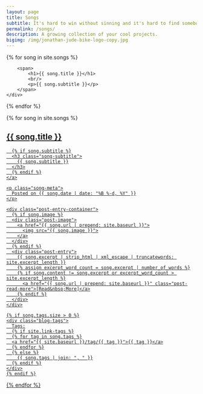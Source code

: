 ```yaml
---
layout: page
title: Songs
subtitle: It's hard to win without sinning and it's hard to find somebody to <sup>TT</sup>love…
permalink: /songs/
description: A growing collection of your cool projects.
bigimg: /img/jonathan-jude-bike-logo-copy.jpg
---
```


{% for song in site.songs %}
<div>
    <div>

        <span>
            <h1>{{ song.title }}</h1>
            <br/>
            <p>{{ song.subtitle }}</p>
        </span>
    </div>
</div>

{% endfor %}

<div class="songs-list">
  {% for song in site.songs %}
  <article class="post-preview">
    <a href="{{ song.url | prepend: site.baseurl }}">
	  <h2 class="song-title">{{ song.title }}</h2>

	  {% if song.subtitle %}
	  <h3 class="song-subtitle">
	    {{ song.subtitle }}
	  </h3>
	  {% endif %}
    </a>

    <p class="song-meta">
      Posted on {{ song.date | date: "%B %-d, %Y" }}
    </p>

    <div class="post-entry-container">
      {% if song.image %}
      <div class="post-image">
        <a href="{{ song.url | prepend: site.baseurl }}">
          <img src="{{ song.image }}">
        </a>
      </div>
      {% endif %}
      <div class="post-entry">
        {{ song.excerpt | strip_html | xml_escape | truncatewords: site.excerpt_length }}
        {% assign excerpt_word_count = song.excerpt | number_of_words %}
        {% if song.content != song.excerpt or excerpt_word_count > site.excerpt_length %}
          <a href="{{ song.url | prepend: site.baseurl }}" class="post-read-more">[Read&nbsp;More]</a>
        {% endif %}
      </div>
    </div>

    {% if song.tags.size > 0 %}
    <div class="blog-tags">
      Tags:
      {% if site.link-tags %}
      {% for tag in song.tags %}
      <a href="{{ site.baseurl }}/tag/{{ tag }}">{{ tag }}</a>
      {% endfor %}
      {% else %}
        {{ song.tags | join: ", " }}
      {% endif %}
    </div>
    {% endif %}

   </article>
  {% endfor %}
</div>
